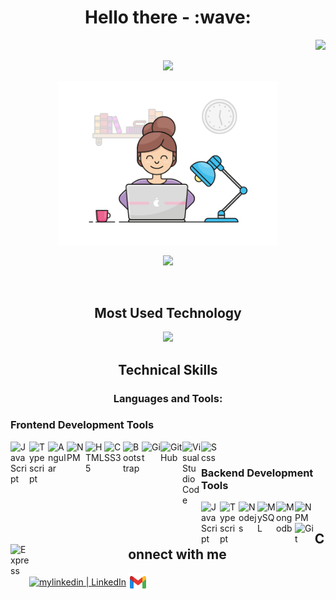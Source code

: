 <h1 align="center">Hello there - :wave:</h1>
<p align="right">
  <img src="https://komarev.com/ghpvc/?username=esraaKamel1195">
</p>

<p align="center">
   <img src="https://readme-typing-svg.demolab.com?font=Roboto+Slab&color=%233ebfee&size=35&center=true&vCenter=true&width=500&duration=1500&pause=1000&lines=I'm+Esraa+Kamel;Frontend+Javascript+Developer" width="auto" height="35"/>
</p>
<p align="center">
  <img alt="Developer GIF" width="350" height="auto" src="assets/developer-mode.gif"/>
</p>

<!--
<p align="center">
  <img src="https://komarev.com/ghpvc/?username=esraaKamel1195">
</p> -->

<p align="center">
   <img src="https://readme-typing-svg.demolab.com?font=Roboto+Slab&color=%233ebfee&size=40&center=true&vCenter=true&width=1000&duration=1500&pause=1000&lines=I’m+currently+working+as+a +Frontend+Angular+Web+Developer." width="auto" height="35"/>
</p>
<!-- <!-- - 🌱 I’m currently seeking to improve my skills in ( Web development, Javascript, Typescript, Nodejs, Angular, MongoDb ). -->

<br>
<h2 align="center">Most Used Technology</h2>
<p align="center">
   <img src="https://readme-typing-svg.demolab.com?font=Roboto+Slab&color=%233ebfee&size=35&center=true&vCenter=true&width=500&duration=1500&pause=1000&lines=Angular+Framework;Typescript;Javascript;Nodejs" width="auto" height="35"/>
</p>

<h2 align="center">Technical Skills</h2>

<h3 align="center">Languages and Tools:</h3>

<h3 align="left">Frontend Development Tools</h3>

[<img align="left" alt="JavaScript" width="30px" src="https://www.svgrepo.com/show/349419/javascript.svg" />][javascipt]
[<img align="left" alt="Typescript" width="30px" src="https://www.svgrepo.com/show/439022/typescript.svg" />][typescipt] 
[<img align="left" alt="Angular" width="30px" src="https://www.svgrepo.com/show/452156/angular.svg" />][angular]
[<img align="left" alt="NPM" width="30px" src="https://www.svgrepo.com/show/439240/npm.svg" />][npm]
[<img align="left" alt="HTML5" width="30px" src="https://www.svgrepo.com/show/120930/html.svg" />][html]
[<img align="left" alt="CSS3" width="30px" src="https://www.svgrepo.com/show/134149/css.svg" />][css]
[<img align="left" alt="Bootstrap" width="30px" src="https://www.svgrepo.com/show/353498/bootstrap.svg" />][bootstrap]
[<img align="left" alt="Git" width="30px" src="https://www.svgrepo.com/show/373623/git.svg" />][git]
[<img align="left" alt="GitHub" width="35px" src="https://www.svgrepo.com/show/312259/github.svg" />][github]
[<img align="left" alt="Visual Studio Code" width="30px" src="https://www.svgrepo.com/show/331782/visual-studio.svg" />][vs]
[<img align="left" alt="Scss" width="30px" src="https://www.svgrepo.com/show/373882/ng-component-scss.svg" />][scss]

<br>
<h3 align="left">Backend Development Tools</h3>

[<img align="left" alt="JavaScript" width="30px" src="https://www.svgrepo.com/show/349419/javascript.svg" />][javascipt]
[<img align="left" alt="Typescript" width="30px" src="https://www.svgrepo.com/show/439022/typescript.svg" />][typescipt] 
[<img align="left" alt="Nodejs" width="30px" src="https://www.svgrepo.com/show/452075/node-js.svg" />][nodejs]
[<img align="left" alt="MySQL" width="30px" src="https://www.svgrepo.com/show/294240/mysql.svg" />][MySQL]
[<img align="left" alt="Mongodb" width="30px" src="https://www.svgrepo.com/show/331488/mongodb.svg" />][mongodb]
[<img align="left" alt="NPM" width="30px" src="https://www.svgrepo.com/show/439240/npm.svg" />][npm]
[<img align="left" alt="Git" width="30px" src="https://www.svgrepo.com/show/373623/git.svg" />][git]
[<img align="left" alt="Express" width="30px" src="https://www.svgrepo.com/show/376367/express.svg" />][express]

<!-- **esraaKamel1195/esraaKamel1195** is a ✨ _special_ ✨ repository because its `README.md` (this file) appears on your GitHub profile. -->

<br>
<h2 align="center">Connect with me</h2>

  [<img align="center" alt="mylinkedin | LinkedIn" width="30" src="https://www.svgrepo.com/show/299484/linkedin.svg" />][linkedin]
  [<img align="center" alt="myemail | Email" width="30" src="assets/icons8-gmail.svg" />][email]

[linkedin]: https://www.linkedin.com/in/esraa-kamel-329961129/
[email]: esraa.kamel1811@gmail.com
[bootstrap]: https://getbootstrap.com/
[github]: https://github.com/esraaKamel1195
[vs]: https://visualstudio.microsoft.com/
[html]: https://developer.mozilla.org/en-US/docs/Web/HTML
[css]: https://developer.mozilla.org/en-US/docs/Web/CSS 
[javascipt]: https://developer.mozilla.org/en-US/docs/Web/JavaScript.svg
[git]: https://git-scm.com/
[nodejs]: https://nodejs.org/en
[angular]: https://angular.dev/
[mongodb]: https://www.mongodb.com/
[npm]: https://www.npmjs.com/
[express]: https://expressjs.com/
[MySQL]: https://www.mysql.com/
[sql]: https://www.mysql.com/

[typescipt]: https://www.svgrepo.com/show/439022/typescript.svg
[scss]: https://www.svgrepo.com/show/373882/ng-component-scss.svg
[ecmascript]: https://www.svgrepo.com/show/294240/ecmascript.svg
[rxjs]: https://www.svgrepo.com/show/294240/rxjs.svg
[ngrx]: https://www.svgrepo.com/show/294240/ngrx.svg

<!-- Here are some ideas to get you started:
- 👯 I’m looking to collaborate on ...
- 🤔 I’m looking for help with ...
- 💬 Ask me about ...
- 😄 Pronouns: ...
- ⚡ Fun fact: ... -->
